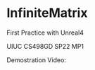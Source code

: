 # InfiniteMatrix
First Practice with Unreal4

UIUC CS498GD SP22 MP1

Demostration Video: 

<a href="{video-url}" title="Link Title"></a>

